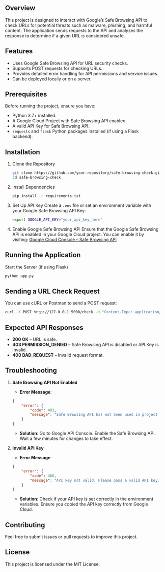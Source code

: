 
## Overview
This project is designed to interact with Google’s Safe Browsing API to check URLs for potential threats such as malware, phishing, and harmful content. The application sends requests to the API and analyzes the response to determine if a given URL is considered unsafe.

## Features
- Uses Google Safe Browsing API for URL security checks.
- Supports POST requests for checking URLs.
- Provides detailed error handling for API permissions and service issues.
- Can be deployed locally or on a server.

## Prerequisites
Before running the project, ensure you have:
- Python 3.7+ installed.
- A Google Cloud Project with Safe Browsing API enabled.
- A valid API Key for Safe Browsing API.
- `requests` and `flask` Python packages installed (if using a Flask backend).

## Installation
1. Clone the Repository
   ```bash
   git clone https://github.com/your-repository/safe-browsing-check.git
   cd safe-browsing-check
   ```
2. Install Dependencies
   ```bash
   pip install -r requirements.txt
   ```
3. Set Up API Key
   Create a `.env` file or set an environment variable with your Google Safe Browsing API Key:
   ```bash
   export GOOGLE_API_KEY="your_api_key_here"
   ```
4. Enable Google Safe Browsing API
   Ensure that the Google Safe Browsing API is enabled in your Google Cloud project. You can enable it by visiting:
   [Google Cloud Console – Safe Browsing API](https://console.cloud.google.com/apis/library/safebrowsing.googleapis.com)

## Running the Application
Start the Server (if using Flask)
```bash
python app.py
```

## Sending a URL Check Request
You can use cURL or Postman to send a POST request:
```bash
curl -X POST http://127.0.0.1:5000/check -H "Content-Type: application/json" -d '{"url": "http://example.com"}'
```

## Expected API Responses
- **200 OK** – URL is safe.
- **403 PERMISSION_DENIED** – Safe Browsing API is disabled or API Key is invalid.
- **400 BAD_REQUEST** – Invalid request format.

## Troubleshooting
1. **Safe Browsing API Not Enabled**
   - **Error Message**:
   ```json
   {
       "error": {
           "code": 403,
           "message": "Safe Browsing API has not been used in project before or it is disabled."
       }
   }
   ```
   - **Solution**: Go to Google API Console. Enable the Safe Browsing API. Wait a few minutes for changes to take effect.

2. **Invalid API Key**
   - **Error Message**:
   ```json
   {
       "error": {
           "code": 400,
           "message": "API key not valid. Please pass a valid API key."
       }
   }
   ```
   - **Solution**: Check if your API key is set correctly in the environment variables. Ensure you copied the API key correctly from Google Cloud.

## Contributing
Feel free to submit issues or pull requests to improve this project.

## License
This project is licensed under the MIT License.
